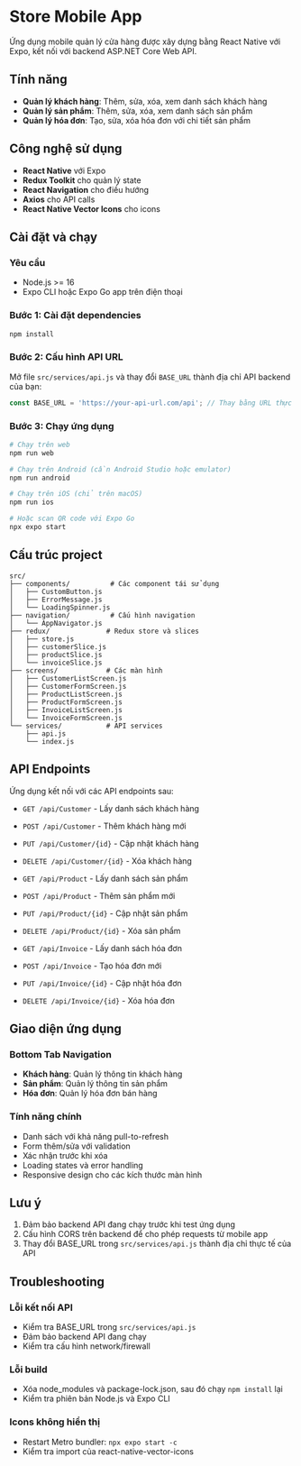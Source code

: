 # Store Mobile App

Ứng dụng mobile quản lý cửa hàng được xây dựng bằng React Native với Expo, kết nối với backend ASP.NET Core Web API.

## Tính năng

- **Quản lý khách hàng**: Thêm, sửa, xóa, xem danh sách khách hàng
- **Quản lý sản phẩm**: Thêm, sửa, xóa, xem danh sách sản phẩm  
- **Quản lý hóa đơn**: Tạo, sửa, xóa hóa đơn với chi tiết sản phẩm

## Công nghệ sử dụng

- **React Native** với Expo
- **Redux Toolkit** cho quản lý state
- **React Navigation** cho điều hướng
- **Axios** cho API calls
- **React Native Vector Icons** cho icons

## Cài đặt và chạy

### Yêu cầu
- Node.js >= 16
- Expo CLI hoặc Expo Go app trên điện thoại

### Bước 1: Cài đặt dependencies
```bash
npm install
```

### Bước 2: Cấu hình API URL
Mở file `src/services/api.js` và thay đổi `BASE_URL` thành địa chỉ API backend của bạn:

```javascript
const BASE_URL = 'https://your-api-url.com/api'; // Thay bằng URL thực tế
```

### Bước 3: Chạy ứng dụng
```bash
# Chạy trên web
npm run web

# Chạy trên Android (cần Android Studio hoặc emulator)
npm run android

# Chạy trên iOS (chỉ trên macOS)
npm run ios

# Hoặc scan QR code với Expo Go
npx expo start
```

## Cấu trúc project

```
src/
├── components/          # Các component tái sử dụng
│   ├── CustomButton.js
│   ├── ErrorMessage.js
│   └── LoadingSpinner.js
├── navigation/          # Cấu hình navigation
│   └── AppNavigator.js
├── redux/              # Redux store và slices
│   ├── store.js
│   ├── customerSlice.js
│   ├── productSlice.js
│   └── invoiceSlice.js
├── screens/            # Các màn hình
│   ├── CustomerListScreen.js
│   ├── CustomerFormScreen.js
│   ├── ProductListScreen.js
│   ├── ProductFormScreen.js
│   ├── InvoiceListScreen.js
│   └── InvoiceFormScreen.js
└── services/           # API services
    ├── api.js
    └── index.js
```

## API Endpoints

Ứng dụng kết nối với các API endpoints sau:

- `GET /api/Customer` - Lấy danh sách khách hàng
- `POST /api/Customer` - Thêm khách hàng mới
- `PUT /api/Customer/{id}` - Cập nhật khách hàng
- `DELETE /api/Customer/{id}` - Xóa khách hàng

- `GET /api/Product` - Lấy danh sách sản phẩm
- `POST /api/Product` - Thêm sản phẩm mới
- `PUT /api/Product/{id}` - Cập nhật sản phẩm
- `DELETE /api/Product/{id}` - Xóa sản phẩm

- `GET /api/Invoice` - Lấy danh sách hóa đơn
- `POST /api/Invoice` - Tạo hóa đơn mới
- `PUT /api/Invoice/{id}` - Cập nhật hóa đơn
- `DELETE /api/Invoice/{id}` - Xóa hóa đơn

## Giao diện ứng dụng

### Bottom Tab Navigation
- **Khách hàng**: Quản lý thông tin khách hàng
- **Sản phẩm**: Quản lý thông tin sản phẩm
- **Hóa đơn**: Quản lý hóa đơn bán hàng

### Tính năng chính
- Danh sách với khả năng pull-to-refresh
- Form thêm/sửa với validation
- Xác nhận trước khi xóa
- Loading states và error handling
- Responsive design cho các kích thước màn hình

## Lưu ý

1. Đảm bảo backend API đang chạy trước khi test ứng dụng
2. Cấu hình CORS trên backend để cho phép requests từ mobile app
3. Thay đổi BASE_URL trong `src/services/api.js` thành địa chỉ thực tế của API

## Troubleshooting

### Lỗi kết nối API
- Kiểm tra BASE_URL trong `src/services/api.js`
- Đảm bảo backend API đang chạy
- Kiểm tra cấu hình network/firewall

### Lỗi build
- Xóa node_modules và package-lock.json, sau đó chạy `npm install` lại
- Kiểm tra phiên bản Node.js và Expo CLI

### Icons không hiển thị
- Restart Metro bundler: `npx expo start -c`
- Kiểm tra import của react-native-vector-icons
